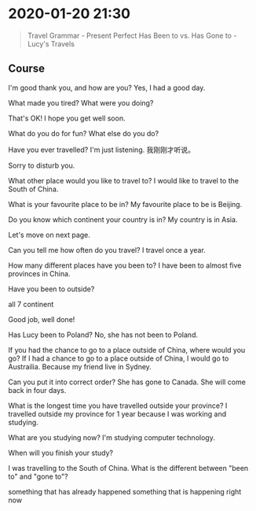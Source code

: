 # 2020-01-20 21:30
> Travel Grammar - Present Perfect Has Been to vs. Has Gone to - Lucy's Travels


## Course

I'm good thank you, and how are you?
Yes, I had a good day.

What made you tired?
What were you doing?

That's OK!
I hope you get well soon.

What do you do for fun?
What else do you do?

Have you ever travelled?
I'm just listening. 我刚刚才听说。

Sorry to disturb you.

What other place would you like to travel to?
I would like to travel to the South of China.

What is your favourite place to be in?
My favourite place to be is Beijing.

Do you know which continent your country is in?
My country is in Asia.

Let's move on next page.

Can you tell me how often do you travel?
I travel once a year.

How many different places have you been to?
I have been to almost five provinces in China.

Have you been to outside?

all 7 continent

Good job, well done!

Has Lucy been to Poland? No, she has not been to Poland.

If you had the chance to go to a place outside of China, 
where would you go?
If I had a chance to go to a place outside of China,
I would go to Austrailia. Because my friend live in Sydney.

Can you put it into correct order?
She has gone to Canada. She will come back in four days.

What is the longest time you have travelled outside your province?
I travelled outside my province for 1 year because I was working and studying.

What are you studying now?
I'm studying computer technology.

When will you finish your study?

I was travelling to the South of China.
What is the different between "been to" and "gone to"?

something that has already happened
something that is happening right now








